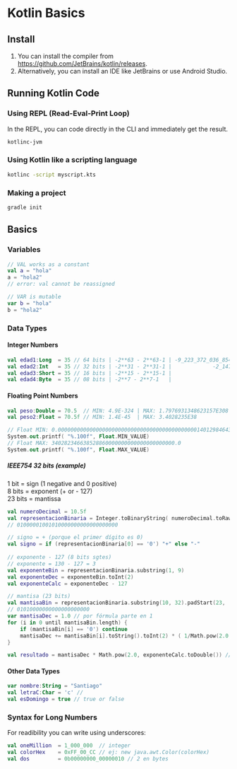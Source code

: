 # Kotlin Basics

## Install

1. You can install the compiler from https://github.com/JetBrains/kotlin/releases.
1. Alternatively, you can install an IDE like JetBrains or use Android Studio.


## Running Kotlin Code

### Using REPL (Read-Eval-Print Loop)

In the REPL, you can code directly in the CLI and immediately get the result.

```bash
kotlinc-jvm
```

### Using Kotlin like a scripting language 

```bash
kotlinc -script myscript.kts 
```


### Making a project 

```bash
gradle init  
```

## Basics 

### Variables 

```kotlin
// VAL works as a constant
val a = "hola"
a = "hola2"
// error: val cannot be reassigned

// VAR is mutable 
var b = "hola"
b = "hola2"
```

### Data Types 

#### Integer Numbers

```kotlin
val edad1:Long  = 35 // 64 bits | -2**63 - 2**63-1 | -9_223_372_036_854_775_808 - 9_223_372_036_854_775_807 
val edad2:Int   = 35 // 32 bits | -2**31 - 2**31-1 |             -2_147_483_648 - 2_147_483_647 
val edad3:Short = 35 // 16 bits | -2**15 - 2**15-1 |                    -32_768 - 32_767
val edad4:Byte  = 35 // 08 bits | -2**7 - 2**7-1   |                       -128 - 127
```

#### Floating Point Numbers

```kotlin
val peso:Double = 70.5  // MIN: 4.9E-324 | MAX: 1.7976931348623157E308
val peso2:Float = 70.5f // MIN: 1.4E-45  | MAX: 3.4028235E38

// Float MIN: 0.000000000000000000000000000000000000000000001401298464324817
System.out.printf( "%.100f", Float.MIN_VALUE)
// Float MAX: 340282346638528860000000000000000000000.0 
System.out.printf( "%.100f", Float.MAX_VALUE)

```

##### IEEE754 32 bits (example)

 1 bit  = sign (1 negative and 0 positive)  
 8 bits = exponent (+ or - 127)  
23 bits = mantissa  

```kotlin
val numeroDecimal = 10.5f
val representacionBinaria = Integer.toBinaryString( numeroDecimal.toRawBits() ).padStart(32, '0')
// 01000001001010000000000000000000

// signo = + (porque el primer dígito es 0)
val signo = if (representacionBinaria[0] == '0') "+" else "-"
 
// exponente - 127 (8 bits sgtes) 
// exponente = 130 - 127 = 3
val exponenteBin = representacionBinaria.substring(1, 9)
val exponenteDec = exponenteBin.toInt(2)
val exponenteCalc = exponenteDec - 127

// mantisa (23 bits)
val mantisaBin = representacionBinaria.substring(10, 32).padStart(23, '0')
// 01010000000000000000000
var mantisaDec = 1.0 // por fórmula parte en 1
for (i in 0 until mantisaBin.length) {
    if (mantisaBin[i] == '0') continue
    mantisaDec += mantisaBin[i].toString().toInt(2) * ( 1/Math.pow(2.0, (i+1).toDouble()) )
}

val resultado = mantisaDec * Math.pow(2.0, exponenteCalc.toDouble()) //10.5
```

#### Other Data Types 

```kotlin
var nombre:String = "Santiago"
val letraC:Char = 'c' // 
val esDomingo = true // true or false
```

### Syntax for Long Numbers 

For readibility you can write using underscores:

```kotlin
val oneMillion  = 1_000_000  // integer
val colorHex    = 0xFF_00_CC // ej: new java.awt.Color(colorHex)
val dos         = 0b00000000_00000010 // 2 en bytes
```